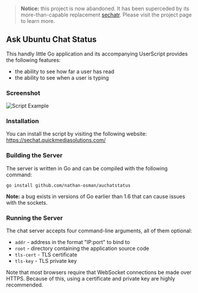 > **Notice:** this project is now abandoned. It has been superceded by its more-than-capable replacement [sechatr](https://github.com/nathan-osman/sechatr). Please visit the project page to learn more.

## Ask Ubuntu Chat Status

This handly little Go application and its accompanying UserScript provides the following features:

- the ability to see how far a user has read
- the ability to see when a user is typing

### Screenshot

![Script Example](http://i.stack.imgur.com/19uGR.gif)

### Installation

You can install the script by visiting the following website:
https://sechat.quickmediasolutions.com/

### Building the Server

The server is written in Go and can be compiled with the following command:

    go install github.com/nathan-osman/auchatstatus

**Note:** a bug exists in versions of Go earlier than 1.6 that can cause issues with the sockets.

### Running the Server

The chat server accepts four command-line arguments, all of them optional:

- `addr` - address in the format "IP:port" to bind to
- `root` - directory containing the application source code
- `tls-cert` - TLS certificate
- `tls-key` - TLS private key

Note that most browsers require that WebSocket connections be made over HTTPS. Because of this, using a certificate and private key are highly recommended.
